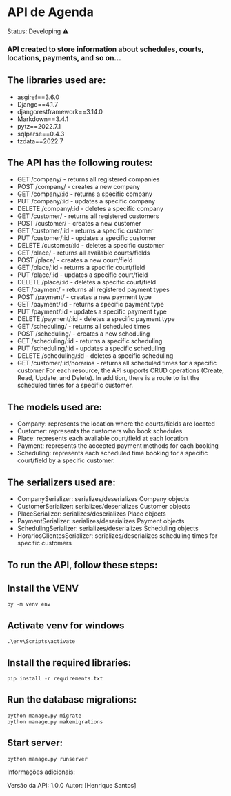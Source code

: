 <h1>API de Agenda</h1>

Status: Developing ⚠️

### API created to store information about schedules, courts, locations, payments, and so on...

## The libraries used are:

+ asgiref==3.6.0
+ Django==4.1.7
+ djangorestframework==3.14.0
+ Markdown==3.4.1
+ pytz==2022.7.1
+ sqlparse==0.4.3
+ tzdata==2022.7

## The API has the following routes:

+ GET /company/ - returns all registered companies
+ POST /company/ - creates a new company
+ GET /company/:id - returns a specific company
+ PUT /company/:id - updates a specific company
+ DELETE /company/:id - deletes a specific company
+ GET /customer/ - returns all registered customers
+ POST /customer/ - creates a new customer
+ GET /customer/:id - returns a specific customer
+ PUT /customer/:id - updates a specific customer
+ DELETE /customer/:id - deletes a specific customer
+ GET /place/ - returns all available courts/fields
+ POST /place/ - creates a new court/field
+ GET /place/:id - returns a specific court/field
+ PUT /place/:id - updates a specific court/field
+ DELETE /place/:id - deletes a specific court/field
+ GET /payment/ - returns all registered payment types
+ POST /payment/ - creates a new payment type
+ GET /payment/:id - returns a specific payment type
+ PUT /payment/:id - updates a specific payment type
+ DELETE /payment/:id - deletes a specific payment type
+ GET /scheduling/ - returns all scheduled times
+ POST /scheduling/ - creates a new scheduling
+ GET /scheduling/:id - returns a specific scheduling
+ PUT /scheduling/:id - updates a specific scheduling
+ DELETE /scheduling/:id - deletes a specific scheduling
+ GET /customer/:id/horarios - returns all scheduled times for a specific customer
For each resource, the API supports CRUD operations (Create, Read, Update, and Delete). In addition, there is a route to list the scheduled times for a specific customer.

## The models used are:

+ Company: represents the location where the courts/fields are located
+ Customer: represents the customers who book schedules
+ Place: represents each available court/field at each location
+ Payment: represents the accepted payment methods for each booking
+ Scheduling: represents each scheduled time booking for a specific court/field by a specific customer.

## The serializers used are:

+ CompanySerializer: serializes/deserializes Company objects
+ CustomerSerializer: serializes/deserializes Customer objects
+ PlaceSerializer: serializes/deserializes Place objects
+ PaymentSerializer: serializes/deserializes Payment objects
+ SchedulingSerializer: serializes/deserializes Scheduling objects
+ HorariosClientesSerializer: serializes/deserializes scheduling times for specific customers



## To run the API, follow these steps:

## Install the VENV
	py -m venv env
	
## Activate venv for windows
	.\env\Scripts\activate

## Install the required libraries:
	pip install -r requirements.txt

## Run the database migrations:
	python manage.py migrate
	python manage.py makemigrations
	
## Start server:
	python manage.py runserver


Informações adicionais:

Versão da API: 1.0.0
Autor: [Henrique Santos]
